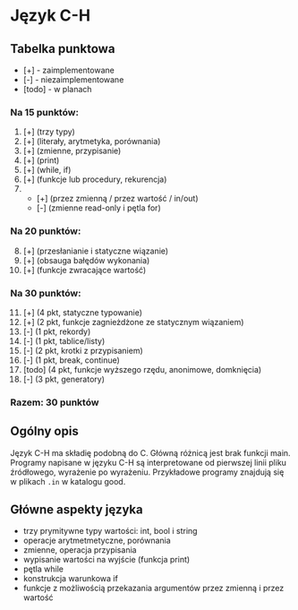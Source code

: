 # Język C-H

## Tabelka punktowa
* [+] - zaimplementowane
* [-] - niezaimplementowane
* [todo] - w planach

### Na 15 punktów:
1. [+] (trzy typy)
2. [+] (literały, arytmetyka, porównania)
3. [+] (zmienne, przypisanie)
4. [+] (print)
5. [+] (while, if)
6. [+] (funkcje lub procedury, rekurencja)
7.
    - [+] (przez zmienną / przez wartość / in/out)
    - [-] (zmienne read-only i pętla for)

### Na 20 punktów:
8. [+] (przesłanianie i statyczne wiązanie)
9. [+] (obsauga bałędów wykonania)
10. [+] (funkcje zwracające wartość)

### Na 30 punktów:
11. [+] (4 pkt, statyczne typowanie)
12. [+] (2 pkt, funkcje zagnieżdżone ze statycznym wiązaniem)
13. [-] (1 pkt, rekordy)
14. [-] (1 pkt, tablice/listy)
15. [-] (2 pkt, krotki z przypisaniem)
16. [-] (1 pkt, break, continue)
17. [todo] (4 pkt, funkcje wyższego rzędu, anonimowe, domknięcia)
18. [-] (3 pkt, generatory)

### Razem: 30 punktów

## Ogólny opis

Język C-H ma składię podobną do C. Główną różnicą jest brak funkcji main.
Programy napisane w języku C-H są interpretowane od pierwszej linii pliku źródłowego, wyrażenie po wyrażeniu.
Przykładowe programy znajdują się w plikach `.in` w katalogu good.


## Główne aspekty języka

* trzy prymitywne typy wartości: int, bool i string
* operacje arytmetmetyczne, porównania
* zmienne, operacja przypisania
* wypisanie wartości na wyjście (funkcja print)
* pętla while
* konstrukcja warunkowa if
* funkcje z możliwością przekazania argumentów przez zmienną i przez wartość

